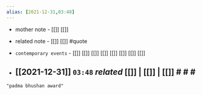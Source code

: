 ```yaml
---
alias: [2021-12-31,03:48]
---
```

- mother note - [[]] [[]]
- related note - [[]] [[]] #quote 
- `contemporary events` - [[]] [[]] [[]] [[]] [[]] [[]] [[]] [[]]

- [[2021-12-31]]  `03:48` _related_ [[]] | [[]] | [[]] # # #
	- 

```query
"padma bhushan award"
```